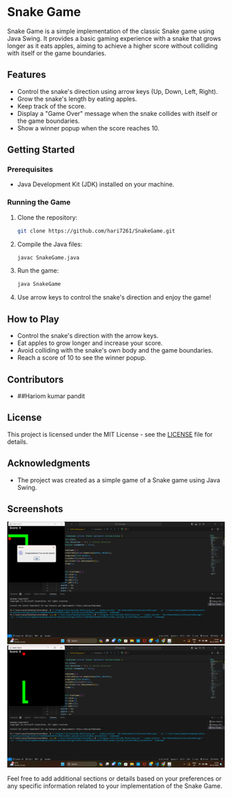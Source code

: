 # Snake Game

Snake Game is a simple implementation of the classic Snake game using Java Swing. It provides a basic gaming experience with a snake that grows longer as it eats apples, aiming to achieve a higher score without colliding with itself or the game boundaries.

## Features

- Control the snake's direction using arrow keys (Up, Down, Left, Right).
- Grow the snake's length by eating apples.
- Keep track of the score.
- Display a "Game Over" message when the snake collides with itself or the game boundaries.
- Show a winner popup when the score reaches 10.

## Getting Started

### Prerequisites

- Java Development Kit (JDK) installed on your machine.

### Running the Game

1. Clone the repository:

   ```bash
   git clone https://github.com/hari7261/SnakeGame.git
   ```

2. Compile the Java files:

   ```bash
   javac SnakeGame.java
   ```

3. Run the game:

   ```bash
   java SnakeGame
   ```

4. Use arrow keys to control the snake's direction and enjoy the game!

## How to Play

- Control the snake's direction with the arrow keys.
- Eat apples to grow longer and increase your score.
- Avoid colliding with the snake's own body and the game boundaries.
- Reach a score of 10 to see the winner popup.

## Contributors

- ##Hariom kumar pandit

## License

This project is licensed under the MIT License - see the [LICENSE](LICENSE) file for details.

## Acknowledgments

- The project was created as a simple game of a Snake game using Java Swing.

## Screenshots

![Gameplay Screenshot _1](Screenshot/Screenshot.png)
![Gameplay Screenshot _2](Screenshot/Screenshot2.png)

Feel free to add additional sections or details based on your preferences or any specific information related to your implementation of the Snake Game.
